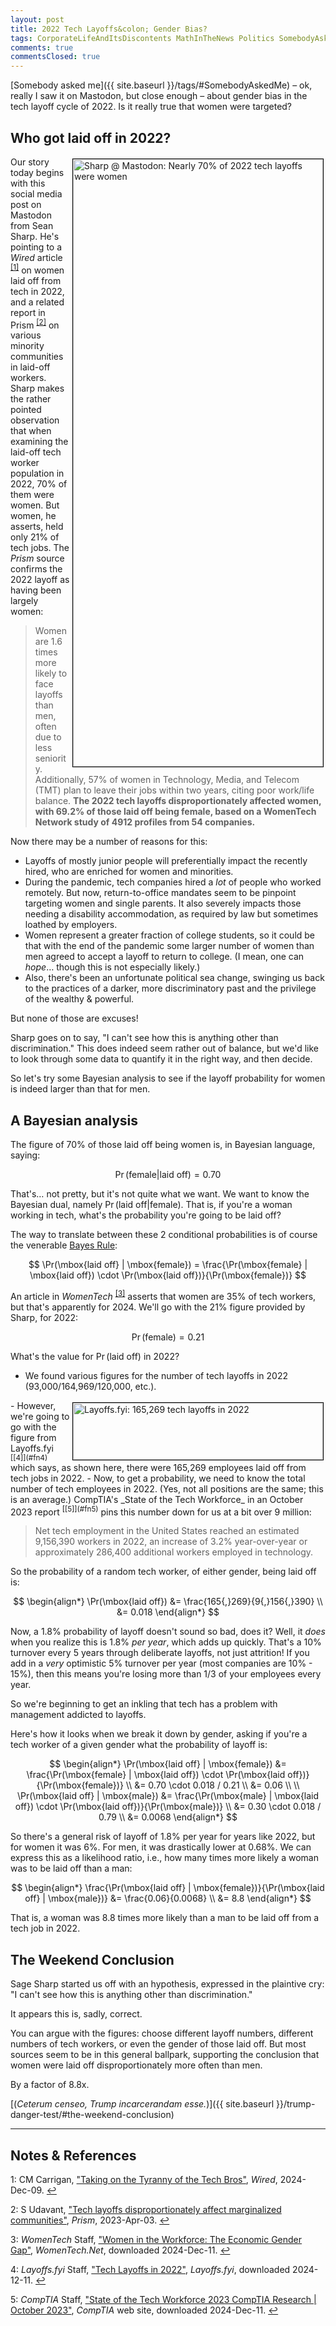 ```yaml
---
layout: post
title: 2022 Tech Layoffs&colon; Gender Bias?
tags: CorporateLifeAndItsDiscontents MathInTheNews Politics SomebodyAskedMe Statistics
comments: true
commentsClosed: true
---
```


[Somebody asked me]({{ site.baseurl }}/tags/#SomebodyAskedMe) &ndash; ok, really I saw it
on Mastodon, but close enough &ndash; about gender bias in the tech layoff cycle of 2022.
Is it really true that women were targeted?  


## Who got laid off in 2022?  

<a href="https://toot.cat/@sphakos/113632110117495253"><img src="{{ site.baseurl }}/images/2024-12-11-2022-tech-layoffs-mastodon-1.jpg" width="400" height="972" alt="Sharp @ Mastodon: Nearly 70% of 2022 tech layoffs were women" title="Sharp @ Mastodon: Nearly 70% of 2022 tech layoffs were women" style="float: right; margin: 3px 3px 3px 3px; border: 1px solid #000000;"></a>
Our story today begins with this social media post on Mastodon from Sean Sharp.  He's
pointing to a _Wired_ article <sup id="fn1a">[[1]](#fn1)</sup> on women laid off from tech
in 2022, and a related report in Prism <sup id="fn2a">[[2]](#fn2)</sup> on various
minority communities in laid-off workers.  Sharp makes the rather pointed observation that
when examining the laid-off tech worker population in 2022, 70% of them were women.  But
women, he asserts, held only 21% of tech jobs.  The _Prism_ source confirms the 2022
layoff as having been largely women:  

> Women are 1.6 times more likely to face layoffs than men, often due to less
> seniority. Additionally, 57% of women in Technology, Media, and Telecom (TMT) plan to
> leave their jobs within two years, citing poor work/life balance. __The 2022 tech layoffs
> disproportionately affected women, with 69.2% of those laid off being female, based on a
> WomenTech Network study of 4912 profiles from 54 companies.__  

Now there may be a number of reasons for this:  
- Layoffs of mostly junior people will preferentially impact the recently hired, who are
  enriched for women and minorities.  
- During the pandemic, tech companies hired a _lot_ of people who worked remotely.  But
  now, return-to-office mandates seem to be pinpoint targeting women and single parents.
  It also severely impacts those needing a disability accommodation, as required by law but
  sometimes loathed by employers.  
- Women represent a greater fraction of college students, so it could be that with the end
  of the pandemic some larger number of women than men agreed to accept a layoff to return
  to college.  (I mean, one can _hope_&hellip; though this is not especially likely.)  
- Also, there's been an unfortunate political sea change, swinging us back to the
  practices of a darker, more discriminatory past and the privilege of the wealthy &amp; powerful.  
  
But none of those are excuses!  

Sharp goes on to say, "I can't see how this is anything other than discrimination."  This
does indeed seem rather out of balance, but we'd like to look through some data to
quantify it in the right way, and then decide.  

So let's try some Bayesian analysis to see if the layoff probability for women is indeed
larger than that for men.  


## A Bayesian analysis  

The figure of 70% of those laid off being women is, in Bayesian language, saying:  

$$
\Pr(\mbox{female} | \mbox{laid off}) = 0.70
$$

That's&hellip; not pretty, but it's not quite what we want.  We want to know the Bayesian
dual, namely $\Pr(\mbox{laid off} | \mbox{female})$.  That is, if you're a woman working
in tech, what's the probability you're going to be laid off?  

The way to translate between these 2 conditional probabilities is of course the venerable
[Bayes Rule](https://en.wikipedia.org/wiki/Bayes%27_theorem):  

$$
\Pr(\mbox{laid off} | \mbox{female}) = \frac{\Pr(\mbox{female} | \mbox{laid off}) \cdot \Pr(\mbox{laid off})}{\Pr(\mbox{female})}
$$

An article in _WomenTech_ <sup id="fn3a">[[3]](#fn3)</sup> asserts that women are 35% of
tech workers, but that's apparently for 2024.  We'll go with the 21% figure provided by
Sharp, for 2022:  

$$
\Pr(\mbox{female}) = 0.21
$$

What's the value for $\Pr(\mbox{laid off})$ in 2022?  
- We found various figures for the number of tech layoffs in 2022 (93,000/164,969/120,000,
  etc.).  
<img src="{{ site.baseurl }}/images/2024-12-11-2022-tech-layoffs-layoffs.fyi-1.jpg" width="400" height="91" alt="Layoffs.fyi: 165,269 tech layoffs in 2022" title="Layoffs.fyi: 165,269 tech layoffs in 2022" style="float: right; margin: 3px 3px 3px 3px; border: 1px solid #000000;">
- However, we're going to go with the figure from Layoffs.fyi <sup id="fn4a">[[4]](#fn4)</sup>
  which says, as shown here, there were 165,269 employees laid off from tech jobs
  in 2022.  
- Now, to get a probability, we need to know the total number of tech employees in 2022.
  (Yes, not all positions are the same; this is an average.)  CompTIA's
  _State of the Tech Workforce_ in an October 2023 report <sup id="fn5a">[[5]](#fn5)</sup>
  pins this number down for us at a bit over 9 million:  
  
  > Net tech employment in the United States reached an estimated 9,156,390 workers in
  > 2022, an increase of 3.2% year-over-year or approximately 286,400 additional workers
  > employed in technology.  

So the probability of a random tech worker, of either gender, being laid off is:  

$$
\begin{align*}
  \Pr(\mbox{laid off}) &= \frac{165{,}269}{9{,}156{,}390} \\ 
					   &= 0.018
\end{align*}
$$

Now, a 1.8% probability of layoff doesn't sound so bad, does it?  Well, it _does_ when you
realize this is 1.8% _per year_, which adds up quickly.  That's a 10% turnover every 5
years through deliberate layoffs, not just attrition!  If you add in a _very_ optimistic
5% turnover per year (most companies are 10% - 15%), then this means you're losing more
than 1/3 of your employees every year.  

So we're beginning to get an inkling that tech has a problem with management addicted to
layoffs.  

Here's how it looks when we break it down by gender, asking if you're a tech worker of a
given gender what the probability of layoff is:  

$$
\begin{align*}
  \Pr(\mbox{laid off} | \mbox{female}) &= \frac{\Pr(\mbox{female} | \mbox{laid off}) \cdot \Pr(\mbox{laid off})}{\Pr(\mbox{female})} \\
						               &= 0.70 \cdot 0.018 / 0.21 \\
						               &= 0.06 \\
\\
  \Pr(\mbox{laid off} | \mbox{male}) &= \frac{\Pr(\mbox{male} | \mbox{laid off}) \cdot \Pr(\mbox{laid off})}{\Pr(\mbox{male})} \\
					                 &= 0.30 \cdot 0.018 / 0.79 \\
					                 &= 0.0068
\end{align*}
$$

So there's a general risk of layoff of 1.8% per year for years like 2022, but for women it
was 6%.  For men, it was drastically lower at 0.68%.  We can express this as a likelihood
ratio, i.e., how many times more likely a woman was to be laid off than a man:  

$$
\begin{align*}
  \frac{\Pr(\mbox{laid off} | \mbox{female})}{\Pr(\mbox{laid off} | \mbox{male})} &= \frac{0.06}{0.0068} \\
                                                                                  &= 8.8
\end{align*}
$$

That is, a woman was 8.8 times more likely than a man to be laid off from a tech job
in 2022.  


## The Weekend Conclusion  

Sage Sharp started us off with an hypothesis, expressed in the plaintive cry: "I can't see
how this is anything other than discrimination."  

It appears this is, sadly, correct.  

You can argue with the figures: choose different layoff numbers, different numbers of tech
workers, or even the gender of those laid off.  But most sources seem to be in this
general ballpark, supporting the conclusion that women were laid off disproportionately
more often than men.  

By a factor of 8.8x.  

[(_Ceterum censeo, Trump incarcerandam esse._)]({{ site.baseurl }}/trump-danger-test/#the-weekend-conclusion)  

---

## Notes &amp; References  

<!--
<sup id="fn1a">[[1]](#fn1)</sup>

<a id="fn1">1</a>: ***, ["***"](***), *** DOI: [***](***). [↩](#fn1a)  

<a href="{{ site.baseurl }}/images/***">
  <img src="{{ site.baseurl }}/images/***" width="400" height="***" alt="***" title="***" style="float: right; margin: 3px 3px 3px 3px; border: 1px solid #000000;">
</a>

<a href="***">
  <img src="{{ site.baseurl }}/images/***" width="550" height="***" alt="***" title="***" style="margin: 3px 3px 3px 3px; border: 1px solid #000000;">
</a>

<iframe width="400" height="224" src="***" allow="accelerometer; encrypted-media; gyroscope; picture-in-picture" allowfullscreen style="float: right; margin: 3px 3px 3px 3px; border: 1px solid #000000;"></iframe>
-->

<a id="fn1">1</a>: CM Carrigan, ["Taking on the Tyranny of the Tech Bros"](https://www.wired.com/story/tyranny-tech-bros-silicon-valley-activism/),  _Wired_, 2024-Dec-09. [↩](#fn1a)  

<a id="fn2">2</a>: S Udavant, ["Tech layoffs disproportionately affect marginalized communities"](https://prismreports.org/2023/04/03/tech-layoffs-marginalized-communities/), _Prism_, 2023-Apr-03. [↩](#fn2a)  

<a id="fn3">3</a>: _WomenTech_ Staff, ["Women in the Workforce: The Economic Gender Gap"](https://www.womentech.net/en-us/women-in-tech-stats#:~:text=The%202022%20tech%20layoffs%20disproportionately%20affected%20women%2C%20with%2069.2%25%20of%20those%20laid%20off%20being%20female%2C%20based%20on%20a%20WomenTech%20Network%20study%20of%204912%20profiles%20from%2054%20companies.), _WomenTech.Net_, downloaded 2024-Dec-11. [↩](#fn3a)  

<a id="fn4">4</a>: _Layoffs.fyi_ Staff, ["Tech Layoffs in 2022"](https://layoffs.fyi), _Layoffs.fyi_, downloaded 2024-12-11. [↩](#fn4a)  

<a id="fn5">5</a>: _CompTIA_ Staff, ["State of the Tech Workforce 2023 CompTIA Research \| October 2023"](https://www.comptia.org/content/research/state-of-the-tech-workforce-2023#:~:text=Net%20tech%20employment%20in%20the,additional%20workers%20employed%20in%20technology.), _CompTIA_ web site, downloaded 2024-Dec-11. [↩](#fn5a)  
